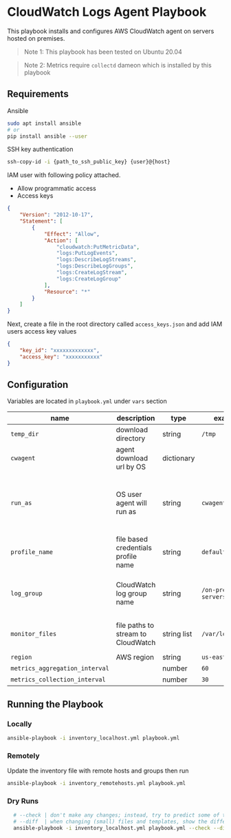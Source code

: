 # CloudWatch Logs Agent Playbook

This playbook installs and configures AWS CloudWatch agent on servers hosted on premises.

> Note 1: This playbook has been tested on Ubuntu 20.04

> Note 2: Metrics require `collectd` dameon which is installed by this playbook

## Requirements

Ansible

```sh
sudo apt install ansible
# or 
pip install ansible --user
```

SSH key authentication

```sh
ssh-copy-id -i {path_to_ssh_public_key} {user}@{host}
```
IAM user with following policy attached. 

- Allow programmatic access
- Access keys

```json
{
    "Version": "2012-10-17",
    "Statement": [
        {
            "Effect": "Allow",
            "Action": [
                "cloudwatch:PutMetricData",
                "logs:PutLogEvents",
                "logs:DescribeLogStreams",
                "logs:DescribeLogGroups",
                "logs:CreateLogStream",
                "logs:CreateLogGroup"
            ],
            "Resource": "*"
        }
    ]
}
```

Next, create a file in the root directory called `access_keys.json` and add IAM users access key values

```json
{
    "key_id": "xxxxxxxxxxxxx",
    "access_key": "xxxxxxxxxxx"
}
```

## Configuration

Variables are located in `playbook.yml` under `vars` section

| name  | description  | type | example  | notes |
|---|---|---|---|---|
| `temp_dir` | download directory | string | `/tmp`  |   |
| `cwagent` | agent download url by OS | dictionary  |   | use lowercase os names  |
| `run_as` | OS user agent will run as | string  | `cwagent`  | CloudWatch Agent installer creates a new `cwagent` user  |
| `profile_name`  | file based credentials profile name  | string  | `default` | use a IAM user with min rights  |
| `log_group` | CloudWatch log group name  | string  | `/on-prem/web-servers`  | Pre-create if IAM user policy has insufficient rights   |
| `monitor_files`  | file paths to stream to CloudWatch  | string list  | `/var/log/syslog`  | `cwagent` must have permissions to read  |
| `region`  | AWS region  | string  | `us-east-2`  |   |
|  `metrics_aggregation_interval` |   |  number | `60`  |   |
|  `metrics_collection_interval` |   | number  | `30`  |   |

## Running the Playbook

### Locally

```sh
ansible-playbook -i inventory_localhost.yml playbook.yml
```

### Remotely

Update the inventory file with remote hosts and groups then run

```sh
ansible-playbook -i inventory_remotehosts.yml playbook.yml
```

### Dry Runs

```sh
  # --check | don't make any changes; instead, try to predict some of the changes that may occur
  # --diff  | when changing (small) files and templates, show the differences in those files; works great with --check
  ansible-playbook -i inventory_localhost.yml playbook.yml --check --diff
```
